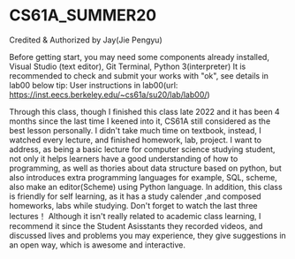 # CS61A_SUMMER20
 Credited & Authorized by Jay(Jie Pengyu)
 
 Before getting start, you may need some components already installed, Visual Studio (text editor), Git Terminal, Python 3(interpreter)
 It is recommended to check and submit your works with "ok", see details in lab00 below
 tip: User instructions in lab00(url: https://inst.eecs.berkeley.edu/~cs61a/su20/lab/lab00/)
 
 Through this class, though I finished this class late 2022 and it has been 4 months since the last time I keened into it, CS61A still considered as the best lesson personally. I didn't take much time on textbook, instead, I watched every lecture, and finished homework, lab, project. I want to address, as being a basic lecture for computer science studying student, not only it helps learners have a good understanding of how to programming, as well as thories about data structure based on python, but also introduces extra programming languages for example, SQL, scheme, also make an editor(Scheme) using Python language. In addition, this class is friendly for self learning, as it has a study calender ,and composed homeworks, labs while studying. Don't forget to watch the last three lectures！ Although it isn't really related to academic class learning, I recommend it since the Student Asisstants they recorded videos, and discussed lives and problems you may experience, they give suggestions in an open way, which is awesome and interactive.
 

